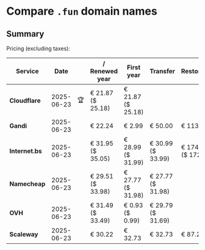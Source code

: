 # Compare `.fun` domain names

## Summary

Pricing (excluding taxes):

| Service | Date |  | / Renewed year | First year | Transfer | Restoration |
|--|--|--|--|--|--|--|
| **Cloudflare** | 2025-06-23 | 🏆 | € 21.87<br>($ 25.18) | € 21.87<br>($ 25.18) |  |  |
| **Gandi** | 2025-06-23 |  | € 22.24 | € 2.99 | € 50.00 | € 113.41 |
| **Internet.bs** | 2025-06-23 |  | € 31.95<br>($ 35.05) | € 28.99<br>($ 31.99) | € 30.99<br>($ 33.99) | € 174.39<br>($ 172.09) |
| **Namecheap** | 2025-06-23 |  | € 29.51<br>($ 33.98) | € 27.77<br>($ 31.98) | € 27.77<br>($ 31.98) |  |
| **OVH** | 2025-06-23 |  | € 31.49<br>($ 33.49) | € 0.93<br>($ 0.99) | € 29.79<br>($ 31.69) |  |
| **Scaleway** | 2025-06-23 |  | € 30.22 | € 32.73 | € 32.73 | € 87.26 |
